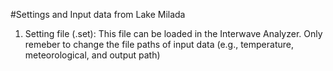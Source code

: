 #Settings and Input data from Lake Milada

1) Setting file (.set): This file can be loaded in the Interwave Analyzer. Only remeber to change the file paths of input data (e.g., temperature, meteorological, and output path)
